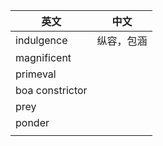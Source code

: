 
| 英文              | 中文    |
| --------------- | ----- |
| indulgence      | 纵容，包涵 |
| magnificent     |       |
| primeval        |       |
| boa constrictor |       |
| prey            |       |
| ponder          |       |
|                 |       |
